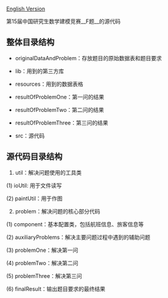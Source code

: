 [English Version](README_en.md "English Version")

第15届中国研究生数学建模竞赛__F题__的源代码

## 整体目录结构

* originalDataAndProblem：存放题目的原始数据表和题目要求

* lib：用到的第三方库

* resources：用到的数据表格

* resultOfProblemOne：第一问的结果

* resultOfProblemTwo：第二问的结果

* resultOfProblemThree：第三问的结果

* src：源代码

## 源代码目录结构

1. util：解决问题使用的工具类

(1) ioUtil: 用于文件读写

(2) paintUtil：用于作图

2. problem：解决问题的核心部分代码

(1) component：基本配置类，包括航班信息、旅客信息等

(2) auxiliaryProblems：解决主要问题过程中遇到的辅助问题

(3) problemOne：解决第一问

(4) problemTwo：解决第二问

(5) problemThree：解决第三问

(6) finalResult：输出题目要求的最终结果
